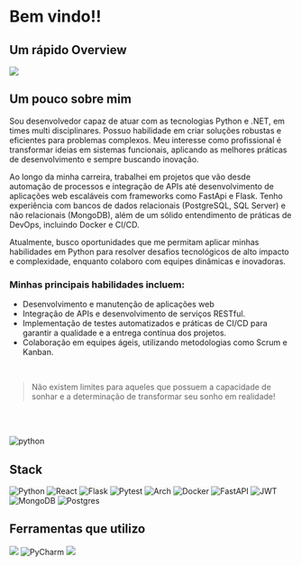 # Bem vindo!!

## Um rápido Overview

![](https://github-readme-stats.vercel.app/api/top-langs/?username=jefersonrodrigal&layout=compact&langs_count=7&theme=highcontrast)

## Um pouco sobre mim 
<div>
    <p>
        <p>Sou desenvolvedor capaz de atuar com as tecnologias Python e .NET, em times multi disciplinares.
        Possuo habilidade em criar soluções robustas e eficientes para problemas complexos. Meu interesse como profissional é transformar ideias em sistemas funcionais, aplicando as melhores práticas de desenvolvimento e sempre buscando 
        inovação.</p>
        <p>Ao longo da minha carreira, trabalhei em projetos que vão desde automação de processos e integração de APIs até desenvolvimento de aplicações web escaláveis com frameworks como FastApi e Flask.
        Tenho experiência com bancos de dados relacionais (PostgreSQL, SQL Server) e não relacionais (MongoDB), além de um sólido entendimento de práticas de DevOps, incluindo Docker e CI/CD.</p>
        <p>Atualmente, busco oportunidades que me permitam aplicar minhas habilidades em Python para resolver desafios tecnológicos de alto impacto e complexidade, enquanto colaboro com equipes dinâmicas e inovadoras. </p>
    </p>
    <h3>Minhas principais habilidades incluem:</h3>
    <ul>
        <li>Desenvolvimento e manutenção de aplicações web</li>
        <li>Integração de APIs e desenvolvimento de serviços RESTful.</li>
        <li>Implementação de testes automatizados e práticas de CI/CD para garantir a qualidade e a entrega contínua dos projetos.</li>
        <li>Colaboração em equipes ágeis, utilizando metodologias como Scrum e Kanban.</li>
    </ul>
</div>
<br>
<div>
    <blockquote>
        <p>Não existem limites para aqueles que possuem a capacidade de sonhar e a determinação de transformar seu sonho em realidade!</p>
    </blockquote>
<div>
<br>
<br>
    
![python](https://github.com/user-attachments/assets/ebe65e66-d086-47b5-8972-7420893ee2e9)

## Stack
![Python](https://img.shields.io/badge/python-3670A0?style=for-the-badge&logo=python&logoColor=ffdd54) ![React](https://img.shields.io/badge/react-%2320232a.svg?style=for-the-badge&logo=react&logoColor=%2361DAFB)  ![Flask](https://img.shields.io/badge/flask-%23000.svg?style=for-the-badge&logo=flask&logoColor=white) ![Pytest](https://img.shields.io/badge/pytest-%23ffffff.svg?style=for-the-badge&logo=pytest&logoColor=2f9fe3) ![Arch](https://img.shields.io/badge/Arch%20Linux-1793D1?logo=arch-linux&logoColor=fff&style=for-the-badge) ![Docker](https://img.shields.io/badge/docker-%230db7ed.svg?style=for-the-badge&logo=docker&logoColor=white) ![FastAPI](https://img.shields.io/badge/FastAPI-005571?style=for-the-badge&logo=fastapi) ![JWT](https://img.shields.io/badge/JWT-black?style=for-the-badge&logo=JSON%20web%20tokens) ![MongoDB](https://img.shields.io/badge/MongoDB-%234ea94b.svg?style=for-the-badge&logo=mongodb&logoColor=white) ![Postgres](https://img.shields.io/badge/postgres-%23316192.svg?style=for-the-badge&logo=postgresql&logoColor=white)


## Ferramentas que utilizo
![](https://img.shields.io/badge/Postman-FF6C37?style=for-the-badge&logo=Postman&logoColor=white) ![PyCharm](https://img.shields.io/badge/pycharm-143?style=for-the-badge&logo=pycharm&logoColor=black&color=black&labelColor=green) ![](https://img.shields.io/badge/Git-E34F26?logo=git&logoColor=white&style=for-the-badge)
